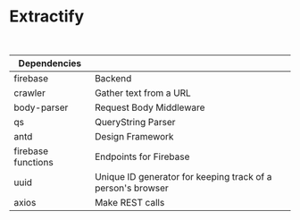 # Extractify

<br>

| Dependencies        |                                                                     |
|---------------------|---------------------------------------------------------------------|
| firebase            | Backend                                                             |
| crawler             | Gather text from a URL                                              |
| body-parser         | Request Body Middleware                                             |
| qs                  | QueryString Parser                                                  |
| antd                | Design Framework                                                    |
| firebase functions  | Endpoints for Firebase                                              |
| uuid                | Unique ID generator for keeping track of a person's browser         |
| axios               | Make REST calls                                                     |
